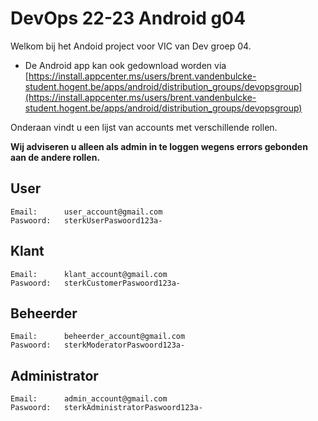 # DevOps 22-23 Android g04

Welkom bij het Andoid project voor VIC van Dev groep 04.

- De Android app kan ook gedownload worden via [https://install.appcenter.ms/users/brent.vandenbulcke-student.hogent.be/apps/android/distribution_groups/devopsgroup](https://install.appcenter.ms/users/brent.vandenbulcke-student.hogent.be/apps/android/distribution_groups/devopsgroup)

Onderaan vindt u een lijst van accounts met verschillende rollen.

**Wij adviseren u alleen als admin in te loggen wegens errors gebonden aan de andere rollen.**

## User
```
Email:		user_account@gmail.com
Paswoord:	sterkUserPaswoord123a-
```

## Klant
```
Email: 		klant_account@gmail.com
Paswoord:	sterkCustomerPaswoord123a-
```

## Beheerder
```
Email: 		beheerder_account@gmail.com
Paswoord:	sterkModeratorPaswoord123a-
```

## Administrator
```
Email: 		admin_account@gmail.com
Paswoord:	sterkAdministratorPaswoord123a-
```
